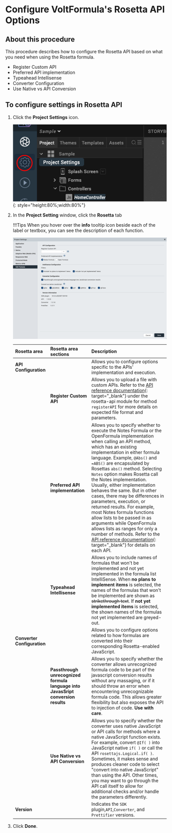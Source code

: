 # Configure VoltFormula's Rosetta API Options

## About this procedure

This procedure describes how to configure the Rosetta API based on what you need when using the Rosetta formula.

- Register Custom API
- Preferred API implementation
- Typeahead Intellisense
- Converter Configuration
- Use Native vs API Conversion

## To configure settings in Rosetta API

1. Click the **Project Settings** icon.
    
    ![settings](../assets/images/vfrosettasetting.png){: style="height:80%;width:80%"}

2. In the **Project Setting** window, click the **Rosetta** tab

    !!!Tips
        When you hover over the **info** tooltip icon beside each of the label or textbox, you can see the description of each function.
    
    ![settings](../assets/images/vfsetting.png)

    |Rosetta area | Rosetta area sections | Description|
    |-------------|------------|------------|
    |**API Configuration**| |Allows you to configure options specific to the APIs' implementation and execution.  |
    | |**Register Custom API**|Allows you to upload a file with custom APIs. Refer to the [API reference documentation](https://help.hcltechsw.com/docs/voltmxgo/javadoc/index.html){: target="_blank"} under the rosetta-api module for method `registerAPI` for more details on expected file format and parameters.|
    | |**Preferred API implementation**| Allows you to specify whether to execute the Notes Formula or the OpenFormula implementation when calling an API method, which has an existing implementation in either formula language. Example, `@Abs()` and `=ABS()` are encapsulated by Rosettas `abs()` method. Selecting `Notes` option makes Rosetta call the Notes implementation. Usually, either implementation behaves the same. But in other cases, there may be differences in parameters, execution, or returned results. For example, most Notes formula functions allow lists to be passed in as arguments while OpenFormula allows lists as ranges for only a number of methods. Refer to the [API reference documentation](https://help.hcltechsw.com/docs/voltmxgo/javadoc/index.html){: target="_blank"} for details on each API.|
    | |**Typeahead Intellisense**| Allows you to include names of formulas that won't be implemented and not yet implemented in the formula list IntelliSense. When **no plans to implement items** is selected, the names of the formulas that won't be implemented are shown as ~~strikethrough text~~. If **not yet implemented items** is selected, the shown names of the formulas not yet implemented are greyed-out.|
    |**Converter Configuration**| |Allows you to configure options related to how formulas are converted into their corresponding Rosetta-enabled JavaScript.|
    | |**Passthrough unrecognized formula language into JavasSript conversion results**|Allows you to specify whether the converter allows unrecognized formula code to be part of the javascript conversion results without any massaging, or if it should throw an error when encountering unrecognizable formula code. This allows greater flexibility but also exposes the API to injection of code. **Use with care**.|
    | |**Use Native vs API Conversion**|Allows you to specify whether the converter uses native JavaScript or API calls for methods where a native JavaScript function exists. For example, convert `@If( )` into JavaScript native `if( )` or call the API `rosettajs.Logical.if( )`.  Sometimes, it makes sense and produces cleaner code to select "convert into native JavaScript" than using the API. Other times, you may want to go through the API call itself to allow for additional checks and/or handle the parameters differently.|
    |**Version**| |Indicates the `SDK` plugin,`API`,`Converter`, and `Prettifier` versions.|

3. Click **Done**.
